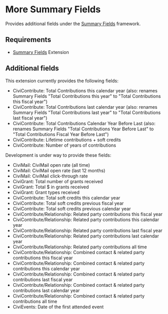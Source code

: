 # More Summary Fields

Provides additional fields under the [Summary Fields](https://civicrm.org/extensions/summary-fields) framework.

## Requirements

* [Summary Fields](https://civicrm.org/extensions/summary-fields) Extension

## Additional fields

This extension currently provides the following fields:

* CiviContribute: Total Contributions this calendar year (also: renames Summary Fields "Total Contributions this year" to "Total Contributions this fiscal year")
* CiviContribute: Total Contributions last calendar year (also: renames Summary Fields "Total Contributions last year" to "Total Contributions last fiscal year")
* CiviContribute: Total Contributions Calendar Year Before Last (also: renames Summary Fields "Total Contributions Year Before Last" to "Total Contributions Fiscal Year Before Last")
* CiviContribute: Lifetime contributions + soft credits
* CiviContribute: Number of years of contributions

Development is under way to provide these fields:

* CiviMail: CiviMail open rate (all time)
* CiviMail: CiviMail open rate (last 12 months)
* CiviMail: CiviMail click-through rate
* CiviGrant: Total number of grants received
* CiviGrant: Total $ in grants received
* CiviGrant: Grant types received
* CiviContribute: Total soft credits this calendar year
* CiviContribute: Total soft credits previous fiscal year
* CiviContribute: Total soft credits previous calendar year
* CiviContribute/Relationship: Related party contributions this fiscal year
* CiviContribute/Relationship: Related party contributions this calendar year
* CiviContribute/Relationship: Related party contributions last fiscal year
* CiviContribute/Relationship: Related party contributions last calendar year
* CiviContribute/Relationship: Related party contributions all time
* CiviContribute/Relationship: Combined contact & related party contributions this fiscal year
* CiviContribute/Relationship: Combined contact & related party contributions this calendar year
* CiviContribute/Relationship: Combined contact & related party contributions last fiscal year
* CiviContribute/Relationship: Combined contact & related party contributions last calendar year
* CiviContribute/Relationship: Combined contact & related party contributions all time
* CiviEvents: Date of the first attended event

